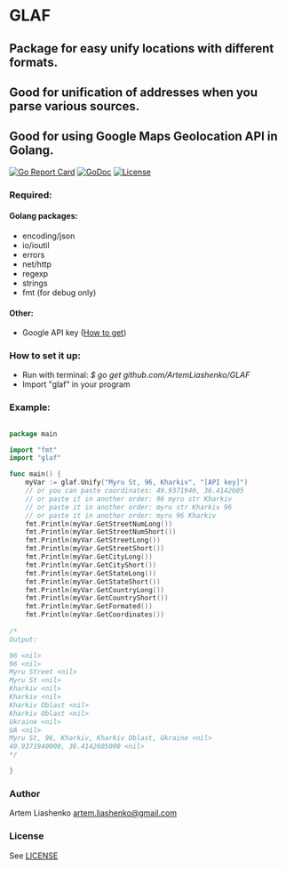 # GLAF #
## Package for easy unify locations with different formats. ##
## Good for unification of addresses when you parse various sources. ##
## Good for using Google Maps Geolocation API in Golang. ##

[![Go Report Card](https://goreportcard.com/badge/github.com/ArtemLiashenko/GLAF)](https://goreportcard.com/report/github.com/ArtemLiashenko/GLAF) 
[![GoDoc](https://godoc.org/github.com/ArtemLiashenko/GLAF?status.svg)](https://godoc.org/github.com/ArtemLiashenko/GLAF)
[![License](https://img.shields.io/aur/license/yaourt.svg)](https://github.com/ArtemLiashenko/GLAF/blob/master/LICENSE)

### Required: ###

#### Golang packages: ####
* encoding/json
* io/ioutil
* errors
* net/http
* regexp
* strings
* fmt (for debug only)

#### Other: ####
* Google API key ([How to get](https://developers.google.com/maps/documentation/geocoding/get-api-key))

### How to set it up: ###
* Run with terminal: *$ go get github.com/ArtemLiashenko/GLAF*
* Import "glaf" in your program

### Example: ###


```go

package main

import "fmt"
import "glaf"

func main() {
	myVar := glaf.Unify("Myru St, 96, Kharkiv", "[API key]")
	// or you can paste coordinates: 49.9371940, 36.4142605
	// or paste it in another order: 96 myru str Kharkiv
	// or paste it in another order: myru str Kharkiv 96
	// or paste it in another order: myru 96 Kharkiv
	fmt.Println(myVar.GetStreetNumLong())
	fmt.Println(myVar.GetStreetNumShort())
	fmt.Println(myVar.GetStreetLong())
	fmt.Println(myVar.GetStreetShort())
	fmt.Println(myVar.GetCityLong())
	fmt.Println(myVar.GetCityShort())
	fmt.Println(myVar.GetStateLong())
	fmt.Println(myVar.GetStateShort())
	fmt.Println(myVar.GetCountryLong())
	fmt.Println(myVar.GetCountryShort())
	fmt.Println(myVar.GetFormated())
	fmt.Println(myVar.GetCoordinates())
	
/*
Output:

96 <nil>
96 <nil>
Myru Street <nil>
Myru St <nil>
Kharkiv <nil>
Kharkiv <nil>
Kharkiv Oblast <nil>
Kharkiv Oblast <nil>
Ukraine <nil>
UA <nil>
Myru St, 96, Kharkiv, Kharkiv Oblast, Ukraine <nil>
49.9371940000, 36.4142605000 <nil>
*/	

}
```


### Author ###
Artem Liashenko <artem.liashenko@gmail.com>

### License ###
See [LICENSE](https://github.com/ArtemLiashenko/GLAF/blob/master/LICENSE)
